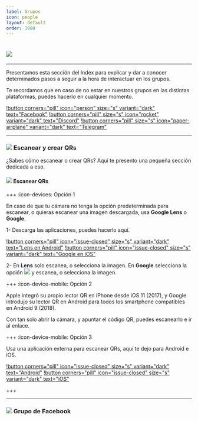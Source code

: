 ```yaml
---
label: Grupos
icon: people
layout: default
order: 1980
---
```


# ![](https://i.postimg.cc/vZ34YcD2/banner-items-lcdh-2.png)

---


Presentamos esta sección del Index para explicar y dar a conocer determinados pasos a seguir a la hora de interactuar en los grupos.

Te recordamos que en caso de no estar en nuestros grupos en las distintas plataformas, puedes hacerlo en cualquier momento.


[!button corners="pill" icon="person" size="s" variant="dark" text="Facebook"](https://www.facebook.com/groups/losconsejosdehomero/?ref=share) [!button corners="pill" size="s" icon="rocket" variant="dark" text="Discord"](https://discord.gg/RaJEJPQYPb) [!button corners="pill" size="s" icon="paper-airplane" variant="dark" text="Telegram"](https://t.me/LosConsejosDeHomeroGroup)


---


### ![](https://i.postimg.cc/fyHqs50r/Proyecto-nuevo-2.png) Escanear y crear QRs

¿Sabes cómo escanear o crear QRs? Aquí te presento una pequeña sección dedicada a eso.


#### ![](https://i.postimg.cc/s2DT9mVX/Proyecto-nuevo-5.png) Escanear QRs


+++ :icon-devices: Opción 1

En caso de que tu cámara no tenga la opción predeterminada para escanear, o quieras escanear una imagen descargada, usa **Google Lens** o **Google**.

1- Descarga las aplicaciones, puedes hacerlo aquí.

[!button corners="pill" icon="issue-closed" size="s" variant="dark" text="Lens en Android"](https://play.google.com/store/apps/details?id=com.google.ar.lens) [!button corners="pill" icon="issue-closed" size="s" variant="dark" text="Google en iOS"](https://apps.apple.com/cl/app/google/id284815942)


2- En **Lens** solo escanea, o selecciona la imagen. En **Google** selecciona la opción ![](https://i.postimg.cc/Bb9RKHJB/Proyecto-nuevo-7.png) y escanea, o selecciona la imagen.


+++ :icon-device-mobile: Opción 2


Apple integró su propio lector QR en iPhone desde iOS 11 (2017), y Google introdujo su lector QR en Android para todos los smartphone compatibles en Android 9 (2018).

Con tan solo abrir la cámara, y apuntar el código QR, puedes escanearlo e ir al enlace.


+++ :icon-device-mobile: Opción 3

Usa una aplicación externa para escanear QRs, aquí te dejo para Android e iOS.

[!button corners="pill" icon="issue-closed" size="s" variant="dark" text="Android"](https://play.google.com/store/apps/details?id=com.gamma.scan) [!button corners="pill" icon="issue-closed" size="s" variant="dark" text="iOS"](https://apps.apple.com/cl/app/lector-códigos-qr-y-barras/id1159068566)

+++

---

### ![](https://i.postimg.cc/fyHqs50r/Proyecto-nuevo-2.png) Grupo de Facebook




